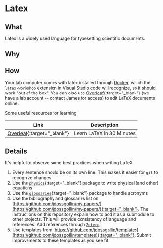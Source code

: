 # Latex

## What

Latex is a widely used language for typesetting scientific documents.

## Why



## How

Your lab computer comes with latex installed through [Docker](docker), which the `latex-workshop` extension in Visual Studio code will recognize, so it should work "out of the box".
You can also use [Overleaf](https://www.overleaf.com/){:target="_blank"} (we have a lab account -- contact James for access) to edit LaTeX documents online.

Some useful resources for learning

| Link                                                                                         | Description               |
| -------------------------------------------------------------------------------------------- | ------------------------- |
| [Overleaf](https://www.overleaf.com/learn/latex/Learn_LaTeX_in_30_minutes){:target="_blank"} | Learn LaTeX in 30 Minutes |

## Details

It's helpful to observe some best practices when writing LaTeX

1. Every sentence should be on its own line. This makes it easier for `git` to recognize changes.
2. Use the [`physics`](https://ctan.org/pkg/physics?lang=en){:target="_blank"} package to write physical (and other) equations
3. Use the [`glossaries`](https://www.overleaf.com/learn/latex/glossaries){:target="_blank"} package to handle acronyms
4. Use the bibliography and glossaries list on [https://github.com/jdossgollin/my-papers/](https://github.com/jdossgollin/my-papers/){:target="_blank"}. The instructions on this repository explain how to add it as a submodule to other projects. This will provide consistency of language and references. Add references through [`Zotero`](zotero)
5. Use templates from [https://github.com/jdossgollin/templates](https://github.com/jdossgollin/templates){:target="_blank"}. Submit improvements to these templates as you see fit.